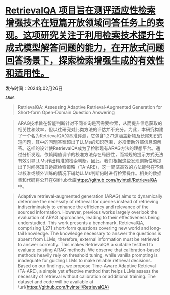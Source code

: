 # [RetrievalQA 项目旨在测评适应性检索增强技术在短篇开放领域问答任务上的表现。这项研究关注于利用检索技术提升生成式模型解答问题的能力，在开放式问题回答场景下，探索检索增强生成的有效性和适用性。](https://arxiv.org/abs/2402.16457)

发布时间：2024年02月26日

`ARAG`

> RetrievalQA: Assessing Adaptive Retrieval-Augmented Generation for Short-form Open-Domain Question Answering

> ARAG技术旨在智能判断针对不同查询是否需要检索，从而提升信息获取的相关性和效率，但以往研究对此类方法的评估并不充分。为此，本研究构建了一个名为RetrievalQA的基准评测，它包含1,271道涵盖新颖及长尾知识的短问题，其中的问题答案超出了LLMs的知识范围，必须借助外部信息源解答。这样的设计使RetrievalQA成为了检验现有ARAG方法的理想平台。通过分析发现，依赖阈值调节的校准方法存在局限性，而常规的提示方式无法有效引导LLMs作出精准的检索判断。因此，我们根据这些发现创新性地提出了时间感知自适应检索策略（TA-ARE），这一简洁高效的方法能够在不经过校准或额外训练的情况下辅助LLMs判断何时进行检索操作。相关的数据集和代码将公开在GitHub仓库<https://github.com/hyintell/RetrievalQA>中。

> Adaptive retrieval-augmented generation (ARAG) aims to dynamically determine the necessity of retrieval for queries instead of retrieving indiscriminately to enhance the efficiency and relevance of the sourced information. However, previous works largely overlook the evaluation of ARAG approaches, leading to their effectiveness being understudied. This work presents a benchmark, RetrievalQA, comprising 1,271 short-form questions covering new world and long-tail knowledge. The knowledge necessary to answer the questions is absent from LLMs; therefore, external information must be retrieved to answer correctly. This makes RetrievalQA a suitable testbed to evaluate existing ARAG methods. We observe that calibration-based methods heavily rely on threshold tuning, while vanilla prompting is inadequate for guiding LLMs to make reliable retrieval decisions. Based on our findings, we propose Time-Aware Adaptive Retrieval (TA-ARE), a simple yet effective method that helps LLMs assess the necessity of retrieval without calibration or additional training. The dataset and code will be available at \url{https://github.com/hyintell/RetrievalQA}